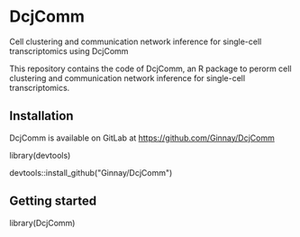 # DcjComm
Cell clustering and communication network inference for single-cell transcriptomics using DcjComm

This repository contains the code of DcjComm, an R package to perorm cell clustering and communication network inference for single-cell transcriptomics.

## Installation

DcjComm is available on GitLab at https://github.com/Ginnay/DcjComm

library(devtools)

devtools::install_github("Ginnay/DcjComm")

## Getting started

library(DcjComm)
